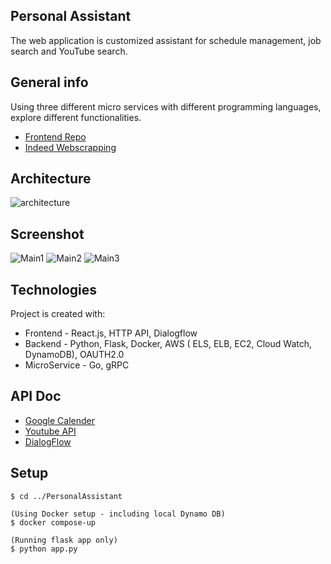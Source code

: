 ## Personal Assistant 

The web application is customized assistant for schedule management, job search and YouTube search.

## General info
Using three different micro services with different programming languages, explore different functionalities.
* [Frontend Repo](https://github.com/achievermina/PersonalAssistant-Frontend)
* [Indeed Webscrapping](https://github.com/achievermina/IndeedWebScrapping-API)

## Architecture
 ![architecture](/../connectingFE/personalAssistantImg/architecture.jpg)


## Screenshot
 ![Main1](/../connectingFE/personalAssistantImg/main-beforeLogin.png)
 ![Main2](/../connectingFE/personalAssistantImg/main-afterLogin.png)
 ![Main3](/../connectingFE/personalAssistantImg/main-activeChatbot.png)

## Technologies
Project is created with:
* Frontend - React.js, HTTP API, Dialogflow
* Backend - Python, Flask, Docker, AWS ( ELS, ELB, EC2, Cloud Watch, DynamoDB), OAUTH2.0
* MicroService - Go, gRPC

## API Doc
* [Google Calender](https://developers.google.com/calendar/v3/reference/events/list)
* [Youtube API](https://developers.google.com/youtube/v3/docs)
* [DialogFlow](https://cloud.google.com/dialogflow/docs/)

## Setup
```
$ cd ../PersonalAssistant

(Using Docker setup - including local Dynamo DB)
$ docker compose-up

(Running flask app only)
$ python app.py
```


